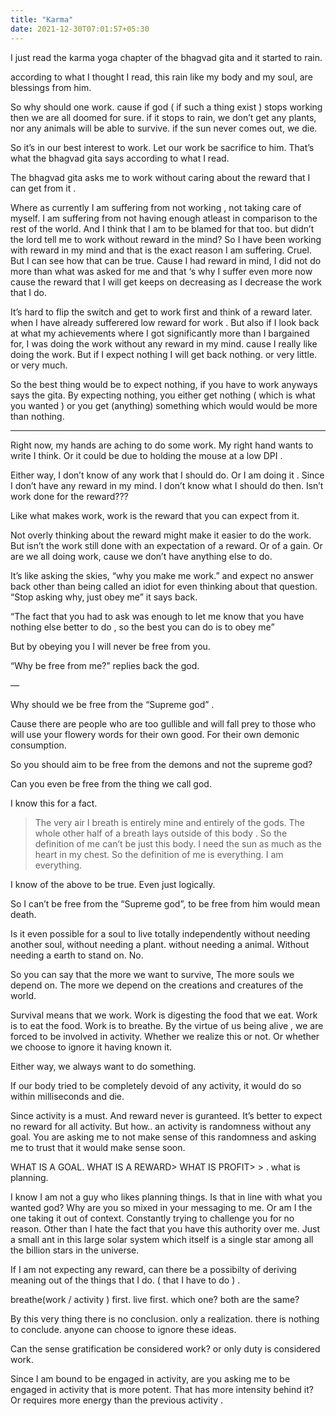```yaml
---
title: "Karma"
date: 2021-12-30T07:01:57+05:30
---
```


I just read the karma yoga chapter of the bhagvad gita and it started to rain. 

according to what I thought I read, this rain like my body and my soul, are blessings from him. 

So why should one work. cause if god ( if such a thing exist ) stops working then we are all doomed for sure. if it stops to rain, we don’t get any plants, nor any animals will be able to survive. if the sun never comes out, we die. 

So it’s in our best interest to work. Let our work be sacrifice to him. That’s what the bhagvad gita says according to what I read.  

The bhagvad gita asks me to work without caring about the reward that I can get from it . 

Where as currently I am suffering from not working , not taking care of myself. I am suffering from not having enough atleast in comparison to the rest of the world. And I think that I am to be blamed for that too. but didn’t the lord tell me to work without reward in the mind? So I have been working with reward in my mind and that is the exact reason I am suffering. Cruel. But I can see how that can be true. Cause I had reward in mind, I did not do more than what was asked for me and that ‘s why I suffer even more now cause the reward that I will get keeps on decreasing as I decrease the work that I do. 

It’s hard to flip the switch and get to work first and think of a reward later. when I have already sufferered low reward for work . But also if I look back at what my achievements where I got significantly more than I bargained for, I was doing the work without any reward in my mind. cause I really like doing the work. But if I expect nothing I will get back nothing. or very little. or very much.

So the best thing would be to expect nothing, if you have to work anyways says the gita. By expecting nothing, you either get nothing ( which is what you wanted ) or you get (anything) something which would would be more than nothing.  

---

Right now, my hands are aching to do some work. My right hand wants to write I think. Or it could be due to holding the mouse at a low DPI . 

Either way, I don’t know of any work that I should do. Or I am doing it . Since I don’t have any reward in my mind. I don’t know what I should do then. Isn’t work done for the reward???

Like what makes work, work is the reward that you can expect from it. 

Not overly thinking about the reward might make it easier to do the work. But isn’t the work still done with an expectation of a reward. Or of a gain. Or are we all doing work, cause we don’t have anything else to do. 

It’s like asking the skies, “why you make me work.” and expect no answer back other than being called an idiot for even thinking about that question. “Stop asking why, just obey me” it says back. 

“The fact that you had to ask was enough to let me know that you have nothing else better to do , so the best you can do is to obey me” 

But by obeying you I will never be free from you.

“Why be free from me?” replies back the god.

— 

Why should we be free from the “Supreme god” . 

Cause there are people who are too gullible and will fall prey to those who will use your flowery words for their own good. For their own demonic consumption.  

So you should aim to be free from the demons and not the supreme god?

Can you even be free from the thing we call god.

I know this for a fact. 

> The very air I breath is entirely mine and entirely of the gods. The whole other half of a breath lays outside of this body . So the definition of me can’t be just this body. I need the sun as much as the heart in my chest. So the definition of me is everything. I am everything.
> 

I know of the above to be true. Even just logically. 

So I can’t be free from the “Supreme god”, to be free from him would mean death. 

Is it even possible for a soul to live totally independently without needing another soul, without needing a plant. without needing a animal. Without needing a earth to stand on. No.

So you can say that the more we want to survive, The more souls we depend on. The more we depend on the creations and creatures of the world. 

Survival means that we work. Work is digesting the food that we eat. Work is to eat the food. Work is to breathe. By the virtue of us being alive , we are forced to be involved in activity. Whether we realize this or not. Or whether we choose to ignore it having known it. 

Either way, we always want to do something. 

If our body tried to be completely devoid of any activity, it would do so within milliseconds and die.

Since activity is a must. And reward never is guranteed. It’s better to expect no reward for all activity. But how.. an activity is randomness without any goal. You are asking me to not make sense of this randomness and asking me to trust that it would make sense soon. 

WHAT IS A GOAL. WHAT IS A REWARD> WHAT IS PROFIT> > . what is planning. 

I know I am not a guy who likes planning things. Is that in line with what you wanted god? Why are you so mixed in your messaging to me. Or am I the one taking it out of context. Constantly trying to challenge you for no reason. Other than I hate the fact that you have this authority over me. Just a small ant in this large solar system which itself is a single star among all the billion stars in the universe.

If I am not expecting any reward, can there be a possibilty of deriving meaning out of the things that I do. ( that I have to do ) . 

breathe(work / activity ) first. live first. which one? both are the same?

By this very thing there is no conclusion. only a realization. there is nothing to conclude. anyone can choose to ignore these ideas. 

Can the sense gratification be considered work? or only duty is considered work. 

Since I am bound to be engaged in activity, are you asking me to be engaged in activity that is more potent. That has more intensity behind it? Or requires more energy than the previous activity .